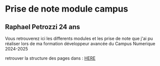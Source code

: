 # Prise de note module campus

## Raphael Petrozzi 24 ans

Vous retrouverez ici les differents modules et les prise de note que j'ai pu réaliser lors de ma formation développeur avancée du Campus Numerique 2024-2025

retrouver la structure des pages dans : [HERE](/c/1.-structureknowledgegarden)